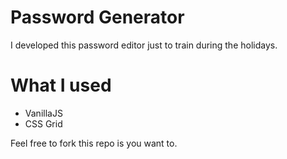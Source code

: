 # Password Generator

I developed this password editor just to train during the holidays.

# What I used

  - VanillaJS
  - CSS Grid

Feel free to fork this repo is you want to.
